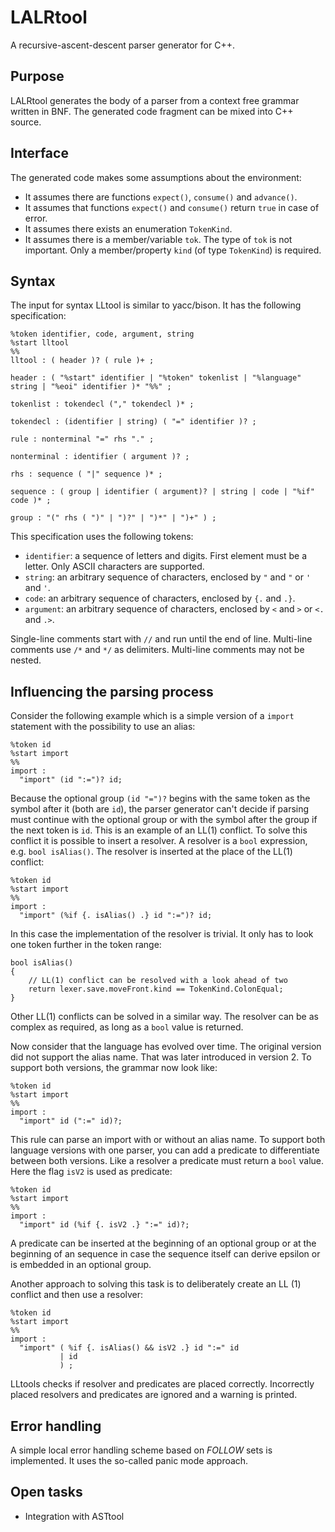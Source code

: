 # LALRtool
A recursive-ascent-descent parser generator for C++.

## Purpose

LALRtool generates the body of a parser from a context free grammar written in BNF.
The generated code fragment can be mixed into C++ source.

## Interface

The generated code makes some assumptions about the environment:

- It assumes there are functions `expect()`, `consume()` and `advance()`.
- It assumes that functions `expect()` and `consume()` return `true` in case of error.
- It assumes there exists an enumeration `TokenKind`.
- It assumes there is a member/variable `tok`. The type of `tok` is not important.
  Only a member/property `kind` (of type `TokenKind`) is required.

## Syntax

The input for syntax LLtool is similar to yacc/bison. It has the following specification:

    %token identifier, code, argument, string
    %start lltool
    %%
    lltool : ( header )? ( rule )+ ;

    header : ( "%start" identifier | "%token" tokenlist | "%language" string | "%eoi" identifier )* "%%" ;

    tokenlist : tokendecl ("," tokendecl )* ;

    tokendecl : (identifier | string) ( "=" identifier )? ;

    rule : nonterminal "=" rhs "." ;

    nonterminal : identifier ( argument )? ;

    rhs : sequence ( "|" sequence )* ;

    sequence : ( group | identifier ( argument)? | string | code | "%if" code )* ;

    group : "(" rhs ( ")" | ")?" | ")*" | ")+" ) ;

This specification uses the following tokens:

- `identifier`: a sequence of letters and digits. First element must be a letter.
  Only ASCII characters are supported.
- `string`: an arbitrary sequence of characters, enclosed by `"` and `"` or `'` and `'`.
- `code`: an arbitrary sequence of characters, enclosed by `{.` and `.}`.
- `argument`: an arbitrary sequence of characters, enclosed by `<` and `>` or `<.` and `.>`.

Single-line comments start with `//` and run until the end of line.
Multi-line comments use `/*` and `*/` as delimiters. Multi-line comments may not
be nested.

## Influencing the parsing process

Consider the following example which is a simple version of a `import` statement
with the possibility to use an alias:

    %token id
    %start import
    %%
    import :
      "import" (id ":=")? id;

Because the optional group `(id "=")?` begins with the same token as the symbol
after it (both are `id`), the parser generator can't decide if parsing must
continue with the optional group or with the symbol after the group  if the next
token is `id`. This is an example of an LL(1) conflict. To solve this conflict
it is possible to insert a resolver. A resolver is a `bool` expression, e.g.
`bool isAlias()`. The resolver is inserted at the place of the LL(1) conflict:

    %token id
    %start import
    %%
    import :
      "import" (%if {. isAlias() .} id ":=")? id;

In this case the implementation of the resolver is trivial. It only has to look
one token further in the token range:

    bool isAlias()
    {
        // LL(1) conflict can be resolved with a look ahead of two
        return lexer.save.moveFront.kind == TokenKind.ColonEqual;
    }

Other LL(1) conflicts can be solved in a similar way. The resolver can be as
complex as required, as long as a `bool` value is returned.

Now consider that the language has evolved over time. The original version did
not support the alias name. That was later introduced in version 2. To support
both versions, the grammar now look like:

    %token id
    %start import
    %%
    import :
      "import" id (":=" id)?;

This rule can parse an import with or without an alias name. To support both
language versions with one parser, you can add a predicate to differentiate
between both versions. Like a resolver a predicate must return a `bool` value.
Here the flag `isV2` is used as predicate:

    %token id
    %start import
    %%
    import :
      "import" id (%if {. isV2 .} ":=" id)?;

A predicate can be inserted at the beginning of an optional group or at the
beginning of an sequence in case the sequence itself can derive epsilon or is
embedded in an optional group.

Another approach to solving this task is to deliberately create an LL (1)
conflict and then use a resolver:

    %token id
    %start import
    %%
    import :
      "import" ( %if {. isAlias() && isV2 .} id ":=" id
               | id
               ) ;

LLtools checks if resolver and predicates are placed correctly. Incorrectly
placed resolvers and predicates are ignored and a warning is printed.

## Error handling

A simple local error handling scheme based on _FOLLOW_ sets is implemented. It
uses the so-called panic mode approach.

## Open tasks

- Integration with ASTtool
